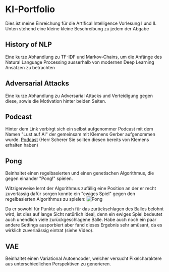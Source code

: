 # KI-Portfolio

Dies ist meine Einreichung für die Artifical Intelligence Vorlesung I und II. Unten stehend eine kleine kleine Beschreibung zu jedem der Abgabe

## History of NLP

Eine kurze Abhandlung zu TF-IDF und Markov-Chains, um die Anfänge des Natural Language Processing ausserhalb von modernen Deep Learning Ansätzen zu betrachten

## Adversarial Attacks

Eine kurze Abhandlung zu Adversarial Attacks und Verteidigung gegen diese, sowie die Motivation hinter beiden Seiten.

## Podcast
Hinter dem Link verbirgt sich ein selbst aufgenommer Podcast mit dem Namen "Lust auf AI" der gemeinsam mit Klemens Gerber aufgenommen wurde.
[Podcast](https://github.com/FatManWalking/learning_ai/blob/a8a71d28b24ca0a7a901540c9a6476a53048db8b/Lust%20auf%20AI.mp3)
(Herr Scherer Sie sollten diesen bereits von Klemens erhalten haben)

## Pong

Beinhaltet einen regelbasierten und einen genetischen Algorithmus, die gegen einander "Pong!" spielen.

Witzigerweise lernt der Algorithmus zufällig eine Position an der er recht zuverlässig dafür sorgen konnte ein "ewiges Spiel" gegen den regelbasierten Algorithmus zu spielen:
![Pong](https://user-images.githubusercontent.com/46927512/127742596-193a1d0b-c876-4b08-b6ec-a21f4313aed0.gif)

Da er sowohl für Punkte als auch für das zurückschlagen des Balles belohnt wird, ist dies auf lange Sicht natürlich ideal, denn ein ewiges Spiel bedeutet auch unendlich viele zurückgeschlagene Bälle. Habe auch noch ein paar andere Settings ausporbiert aber fand dieses Ergebnis sehr amüsant, da es wirklich zuverlaässig eintrat (siehe Video).


## VAE

Beinhaltet einen Variational Autoencoder, welcher versucht Pixelcharaktere aus unterschiedlichen Perspektiven zu generieren.
